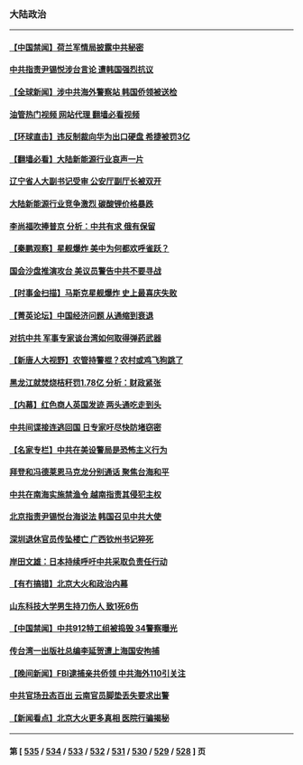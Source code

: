 ### 大陆政治
---
#### [【中国禁闻】荷兰军情局披露中共秘密](../../pages/ncid277/n13977734.md?04212045) 
#### [中共指责尹锡悦涉台言论 遭韩国强烈抗议](../../pages/ncid277/n13978047.md?04212045) 
#### [【全球新闻】涉中共海外警察站 韩国侨领被送检](../../pages/ncid277/n13978195.md?04212045) 
#### [油管热门视频 网站代理 翻墙必看视频](http://138.2.39.72:81/youtube.html?epic-marker?04212045)
#### [【环球直击】违反制裁向华为出口硬盘 希捷被罚3亿](../../pages/ncid277/n13977732.md?04212045) 
#### [【翻墙必看】大陆新能源行业哀声一片](../../pages/ncid277/n13977921.md?04212045) 
#### [辽宁省人大副书记受审 公安厅副厅长被双开](../../pages/ncid277/n13977857.md?04212045) 
#### [大陆新能源行业竞争激烈 碳酸锂价格暴跌](../../pages/ncid277/n13977846.md?04212045) 
#### [李尚福吹捧普京 分析：中共有求 俄有保留](../../pages/ncid277/n13977602.md?04212045) 
#### [【秦鹏观察】星舰爆炸 美中为何都欢呼雀跃？](../../pages/ncid277/n13977756.md?04212045) 
#### [国会沙盘推演攻台 美议员警告中共不要寻战](../../pages/ncid277/n13977517.md?04212045) 
#### [【时事金扫描】马斯克星舰爆炸 史上最喜庆失败](../../pages/ncid277/n13977727.md?04212045) 
#### [【菁英论坛】中国经济问题 从通缩到衰退](../../pages/ncid277/n13977685.md?04212045) 
#### [对抗中共 军事专家谈台湾如何取得弹药武器](../../pages/ncid277/n13977344.md?04212045) 
#### [【新唐人大视野】农管持警棍？农村或鸡飞狗跳了](../../pages/ncid277/n13977682.md?04212045) 
#### [黑龙江就焚烧桔秆罚1.78亿 分析：财政紧张](../../pages/ncid277/n13977697.md?04212045) 
#### [【内幕】红色商人英国发迹 两头通吃走到头](../../pages/ncid277/n13977589.md?04212045) 
#### [中共间谍接连逃回国 日专家吁尽快防堵窃密](../../pages/ncid277/n13976469.md?04212045) 
#### [【名家专栏】中共在美设警局是恐怖主义行为](../../pages/ncid277/n13977345.md?04212045) 
#### [拜登和冯德莱恩马克龙分别通话 聚焦台海和平](../../pages/ncid277/n13977609.md?04212045) 
#### [中共在南海实施禁渔令 越南指责其侵犯主权](../../pages/ncid277/n13977475.md?04212045) 
#### [北京指责尹锡悦台海说法 韩国召见中共大使](../../pages/ncid277/n13977543.md?04212045) 
#### [深圳退休官员传坠楼亡 广西钦州书记猝死](../../pages/ncid277/n13977346.md?04212045) 
#### [岸田文雄：日本持续呼吁中共采取负责任行动](../../pages/ncid277/n13977307.md?04212045) 
#### [【有冇搞错】北京大火和政治内幕](../../pages/ncid277/n13977190.md?04212045) 
#### [山东科技大学男生持刀伤人 致1死6伤](../../pages/ncid277/n13977275.md?04212045) 
#### [【中国禁闻】中共912特工组被捣毁 34警察曝光](../../pages/ncid277/n13977150.md?04212045) 
#### [传台湾一出版社总编李延贺遭上海国安拘捕](../../pages/ncid277/n13977164.md?04212045) 
#### [【晚间新闻】FBI逮捕亲共侨领 中共海外110引关注](../../pages/ncid277/n13977148.md?04212045) 
#### [中共官场丑态百出 云南官员脚垫丢失要求出警](../../pages/ncid277/n13976917.md?04212045) 
#### [【新闻看点】北京大火更多真相 医院行骗揭秘](../../pages/ncid277/n13976826.md?04212045) 

---
#### 第 [ [535](./535.md?04212045) / [534](./534.md?04212045) / [533](./533.md?04212045) / [532](./532.md?04212045) / [531](./531.md?04212045) / [530](./530.md?04212045) / [529](./529.md?04212045) / [528](./528.md?04212045) ] 页
